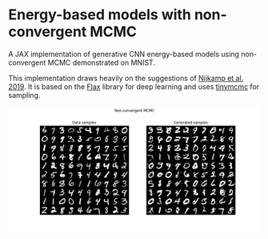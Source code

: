 # Energy-based models with non-convergent MCMC

A JAX implementation of generative CNN energy-based models using non-convergent MCMC demonstrated on MNIST.

This implementation draws heavily on the suggestions of [Nijkamp et al. 2019](https://arxiv.org/abs/1903.12370). It is based on the [Flax](https://github.com/google/flax) library for deep learning and uses [tinymcmc](https://github.com/MatthewQuenneville/tinymcmc) for sampling.

![example samples]( example_samples.png )
